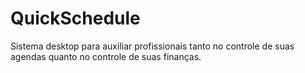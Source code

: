 # QuickSchedule #
Sistema desktop para auxiliar profissionais tanto no controle de suas agendas quanto no controle de suas finanças.
